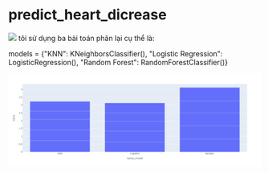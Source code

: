 # predict_heart_dicrease
<img src='https://mendedhearts.org/wp-content/uploads/2018/06/HeartAttackPrevention.png' />
tôi sử dụng ba bài toán phân lại cụ thể là:

models = {"KNN": KNeighborsClassifier(),
          "Logistic Regression": LogisticRegression(), 
          "Random Forest": RandomForestClassifier()}
  
![Architecture](https://github.com/nguyenbinh0807/predict_heart_dicrease/blob/main/newplot.png) 
